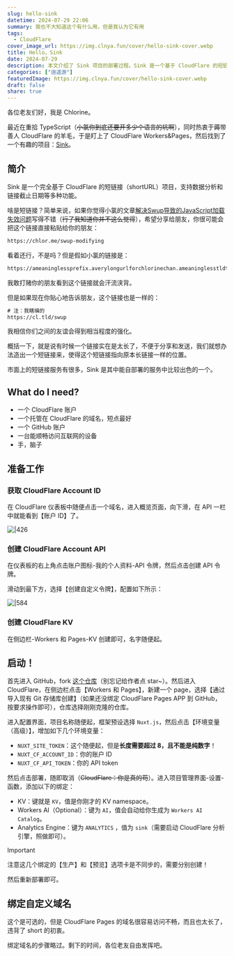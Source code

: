 ```yaml
---
slug: hello-sink
datetime: 2024-07-29 22:06
summary: 我也不大知道这个有什么用，但是我认为它有用
tags:
  - CloudFlare
cover_image_url: https://img.clnya.fun/cover/hello-sink-cover.webp
title: Hello，Sink
date: 2024-07-29
description: 本文介绍了 Sink 项目的部署过程。Sink 是一个基于 CloudFlare 的短链接项目，支持数据分析和链接截止日期等功能。本文详细介绍了使用 CloudFlare 部署 Sink 的过程。
categories: ["逍遥游"]
featuredImage: https://img.clnya.fun/cover/hello-sink-cover.webp
draft: false
share: true
---
```


各位老友们好，我是 Chlorine。

最近在重拾 TypeScript（~~小氯你到底还要开多少个语言的坑啊~~），同时热衷于薅带善人 CloudFlare 的羊毛，于是盯上了 CloudFlare Workers&Pages，然后找到了一个有趣的项目：[Sink](https://sink.cool)。

## 简介

Sink 是一个完全基于 CloudFlare 的短链接（shortURL）项目，支持数据分析和链接截止日期等多种功能。

啥是短链接？简单来说，如果你觉得小氯的文章[解决Swup导致的JavaScript加载失效问题](https://chlor.me/swup-modifying)写得不错（~~行了我知道你并不这么觉得~~），希望分享给朋友，你很可能会把这个链接直接粘贴给你的朋友：

```txt
https://chlor.me/swup-modifying
```

看着还行，不是吗？但是假如小氯的链接是：

```txt
https://ameaninglessprefix.averylongurlforchlorinechan.ameaninglesstldthatdoesntevenexist/ameaninglessdirthatstandsformyposts/anothermeaninglessprefix/2024/07/26/qwertyuiopasdfghjklzxcvbnm1234567890/swup-modifying
```

我敢打赌你的朋友看到这个链接就会汗流浃背。

但是如果现在你贴心地告诉朋友，这个链接也是一样的：

```txt
# 注：我瞎编的
https://cl.tld/swup
```

我相信你们之间的友谊会得到相当程度的强化。

概括一下，就是说有时候一个链接实在是太长了，不便于分享和发送，我们就想办法造出一个短链接来，使得这个短链接指向原本长链接一样的位置。

市面上的短链接服务有很多，Sink 是其中能自部署的服务中比较出色的一个。

## What do I need?

- 一个 CloudFlare 账户
- 一个托管在 CloudFlare 的域名，短点最好
- 一个 GitHub 账户
- 一台能顺畅访问互联网的设备
- 手，脑子

## 准备工作

### 获取 CloudFlare Account ID

在 CloudFlare 仪表板中随便点击一个域名，进入概览页面，向下滑，在 API 一栏中就能看到【账户 ID】了。

![|426](https://img.clnya.fun/202407292145948.avif)

### 创建 CloudFlare Account API

在仪表板的右上角点击账户图标-我的个人资料-API 令牌，然后点击创建 API 令牌。

滑动到最下方，选择【创建自定义令牌】，配置如下所示：

![|584](https://img.clnya.fun/IMG-20240729215335.avif)

### 创建 CloudFlare KV

在侧边栏-Workers 和 Pages-KV 创建即可，名字随便起。

## 启动！

首先进入 GitHub，fork [这个仓库](https://github.com/ccbikai/sink)（别忘记给作者点 star~）。然后进入 CloudFlare，在侧边栏点击【Workers 和 Pages】，新建一个 page，选择【通过导入现有 Git 存储库创建】（如果还没绑定 CloudFlare Pages APP 到 GitHub，按要求操作即可），仓库选择刚刚克隆的仓库。

进入配置界面，项目名称随便起，框架预设选择 `Nuxt.js`，然后点击【环境变量（高级）】，增加如下几个环境变量：

- `NUXT_SITE_TOKEN`：这个随便起，但是**长度需要超过 8，且不能是纯数字**！
- `NUXT_CF_ACCOUNT_ID`：你的账户 ID
- `NUXT_CF_API_TOKEN`：你的 API token

然后点击部署，随即取消（~~CloudFlare：你是真的苟~~）。进入项目管理界面-设置-函数，添加以下的绑定：

- KV：键就是 `KV`，值是你刚才的 KV namespace。
- Workers AI（Optional）：键为 `AI`，值会自动给你生成为 `Workers AI Catalog`。
- Analytics Engine：键为 `ANALYTICS` ，值为 `sink`（需要启动 CloudFlare 分析引擎，照做即可）。

> [!IMPORTANT]
> 注意这几个绑定的【生产】和【预览】选项卡是不同步的，需要分别创建！

然后重新部署即可。

## 绑定自定义域名

这个是可选的，但是 CloudFlare Pages 的域名很容易访问不畅，而且也太长了，违背了 short 的初衷。

绑定域名的步骤略过。剩下的时间，各位老友自由发挥吧。
